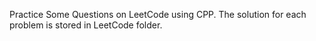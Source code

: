 Practice Some Questions on LeetCode using CPP.
The solution for each problem is stored in LeetCode folder.
